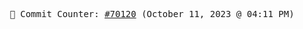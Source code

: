 <p align="center">
    <samp>
        📮 Commit Counter: <a href="https://github.com/Javascript-void0/Javascript-void0/commits/main">#70120</a> (October 11, 2023 @ 04:11 PM)
    </samp>
</p>